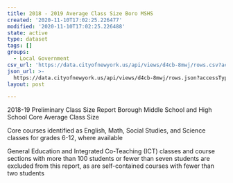 ```yaml
---
title: 2018 - 2019 Average Class Size Boro MSHS
created: '2020-11-10T17:02:25.226477'
modified: '2020-11-10T17:02:25.226488'
state: active
type: dataset
tags: []
groups:
  - Local Government
csv_url: 'https://data.cityofnewyork.us/api/views/d4cb-8mwj/rows.csv?accessType=DOWNLOAD'
json_url: >-
  https://data.cityofnewyork.us/api/views/d4cb-8mwj/rows.json?accessType=DOWNLOAD
layout: post

---
```

2018-19 Preliminary Class Size Report Borough Middle School and High School Core Average Class Size 

Core courses identified as English, Math, Social Studies, and Science classes for grades 6-12, where available

General Education and Integrated Co-Teaching (ICT) classes and course sections with more than 100 students or fewer than seven students are excluded from this report, as are self-contained courses with fewer than two students
